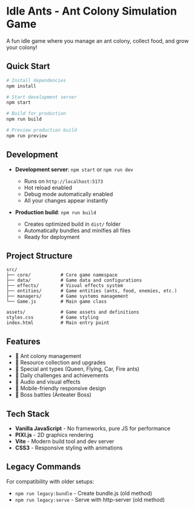 # Idle Ants - Ant Colony Simulation Game

A fun idle game where you manage an ant colony, collect food, and grow your colony!

## Quick Start

```bash
# Install dependencies
npm install

# Start development server
npm start

# Build for production
npm run build

# Preview production build
npm run preview
```

## Development

- **Development server**: `npm start` or `npm run dev`
  - Runs on `http://localhost:5173`
  - Hot reload enabled
  - Debug mode automatically enabled
  - All your changes appear instantly

- **Production build**: `npm run build`
  - Creates optimized build in `dist/` folder
  - Automatically bundles and minifies all files
  - Ready for deployment

## Project Structure

```
src/
├── core/           # Core game namespace
├── data/           # Game data and configurations
├── effects/        # Visual effects system
├── entities/       # Game entities (ants, food, enemies, etc.)
├── managers/       # Game systems management
└── Game.js         # Main game class

assets/             # Game assets and definitions
styles.css          # Game styling
index.html          # Main entry point
```

## Features

- 🐜 Ant colony management
- 🍎 Resource collection and upgrades
- 👑 Special ant types (Queen, Flying, Car, Fire ants)
- 🎯 Daily challenges and achievements
- 🎵 Audio and visual effects
- 📱 Mobile-friendly responsive design
- 🦌 Boss battles (Anteater Boss)

## Tech Stack

- **Vanilla JavaScript** - No frameworks, pure JS for performance
- **PIXI.js** - 2D graphics rendering
- **Vite** - Modern build tool and dev server
- **CSS3** - Responsive styling with animations

## Legacy Commands

For compatibility with older setups:
- `npm run legacy:bundle` - Create bundle.js (old method)
- `npm run legacy:serve` - Serve with http-server (old method)